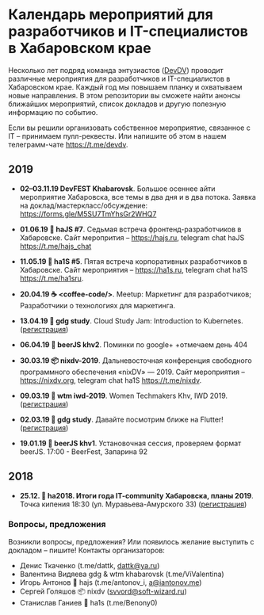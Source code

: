 # Календарь мероприятий для разработчиков и IT-специалистов в Хабаровском крае

Несколько лет подряд команда энтузиастов ([DevDV](https://devdv.ru)) проводит различные мероприятия для разработчиков и IT-специалистов в Хабаровском крае. Каждый год мы повышаем планку и охватываем новые направления. В этом репозитории вы сможете найти анонсы ближайших мероприятий, список докладов и другую полезную информацию по событию.

Если вы решили организовать собственное мероприятие, связанное с IT &ndash; принимаем пулл-реквесты. Или напишите об этом в нашем телеграмм-чате https://t.me/devdv.

## 2019
* **02–03.11.19 DevFEST Khabarovsk**. Большое осеннее айти мероприятие Хабаровска, все темы в два дня и в два потока. Заявка на доклад/мастеркласс/обсуждение: https://forms.gle/M5SU7TmYhsGr2WHQ7


* **01.06.19 🚀 haJS #7**. Седьмая встреча фронтенд-разработчиков в Хабаровске. Сайт меропрития &ndash; https://hajs.ru, telegram chat haJS https://t.me/hajs_chat
* **11.05.19 💢 ha1S #5**. Пятая встреча корпоративных разработчиков в Хабаровске. Сайт мероприятия &ndash; https://ha1s.ru, telegram chat ha1S https://t.me/ha1sru.
* **20.04.19 ☕️ &lt;coffee-code/&gt;**. Meetup: Маркетинг для разработчиков; Разработчики о технологиях для маркетинга.
* **13.04.19 🍕 gdg study**. Cloud Study Jam: Introduction to Kubernetes. ([регистрация](https://www.meetup.com/ru-RU/GDG-Khabarovsk/events/259807873/))
* **06.04.19 🍺 beerJS khv2**. Поминки по google+ +отмечаем день 404
* **30.03.19 📦 nixdv-2019**. Дальневосточная конференция свободного программного обеспечения «nixDV» — 2019. Сайт мероприятия &ndash; https://nixdv.org, telegram chat ha1S https://t.me/nixdv.
* **09.03.19 🍭 wtm iwd-2019**. Women Techmakers Khv, IWD 2019. ([регистрация](https://www.meetup.com/ru-RU/GDG-Khabarovsk/events/259411696/))
* **02.03.19 🍕 gdg study**. Давайте посмотрим ближе на Flutter! ([регистрация](https://www.meetup.com/ru-RU/GDG-Khabarovsk/events/258373219/))
* **19.01.19 🍺 beerJS khv1**. Установочная сессия, проверяем формат beerJS. 17:00 - BeerFest, Запарина 92

## 2018

* **25.12. 🔰 ha2018. Итоги года IT-community Хабаровска, планы 2019**.
Точка кипения 18:30 (ул. Муравьева-Амурского 33) ([регистрация](https://leader-id.ru/event/14303/))

### Вопросы, предложения

Возникли вопросы, предложения? Или появилось желание выступить с докладом &ndash; пишите! Контакты организаторов:

* Денис Ткаченко (t.me/dattk, dattk@ya.ru)
* Валентина Видяева gdg & wtm khabarovsk (t.me/ViValentina)
* Игорь Антонов 🚀 hajs (t.me/antonov_i, a@iantonov.me)
* Сергей Голяшов 📦 nixdv (svvord@soft-wizard.ru)
* Станислав Ганиев 💢 ha1s (t.me/Benony0)
